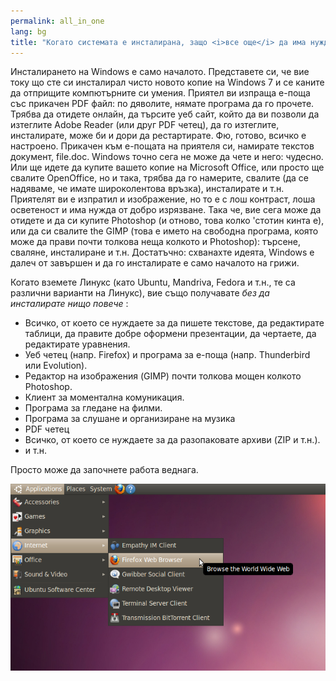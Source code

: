 ```yaml
---
permalink: all_in_one
lang: bg
title: "Когато системата е инсталирана, защо <i>все още</i> да има нужда от инсталиране на разни неща?"
---
```


Инсталирането на Windows e само началото. Представете си, че вие току що сте си инсталирал чисто новото копие на Windows 7 и се каните да отприщите компютърните си умения. Приятел ви изпраща е-поща със прикачен PDF файл: по дяволите, нямате програма да го прочете. Трябва да отидете онлайн, да търсите уеб сайт, който да ви позволи да изтеглите Adobe Reader (или друг PDF четец), да го изтеглите, инсталирате, може би и дори да рестартирате. Фю, готово, всичко е настроено. Прикачен към е-пощата на приятеля си, намирате текстов документ, file.doc. Windows точно сега не може да чете и него: чудесно. Или ще идете да купите вашето копие на Microsoft Office, или просто ще свалите OpenOffice, но и така, трябва да го намерите, свалите (да се надяваме, че имате широколентова връзка), инсталирате и т.н. Приятелят ви е изпратил и изображение, но то е с лош контраст, лоша осветеност и има нужда от добро изрязване. Така че, вие сега може да отидете и да си купите Photoshop (и отново, това колко 'стотин кинта е), или да си свалите the GIMP (това е името на свободна програма, която може да прави почти толкова неща колкото и Photoshop): търсене, сваляне, инсталиране и т.н. Достатъчно: схванахте идеята, Windows е далеч от завършен и да го инсталирате е само началото на грижи.

Когато вземете Линукс (като Ubuntu, Mandriva, Fedora и т.н., те са различни варианти на Линукс), вие също получавате <i>без да инсталирате нищо повече</i> :

<ul>

<li>Всичко, от което се нуждаете за да пишете текстове, да редактирате таблици, да правите добре оформени презентации, да чертаете, да редактирате уравнения.</li>

<li>Уеб четец (напр. Firefox) и програма за е-поща (напр. Thunderbird или Evolution).</li>
<li>Редактор на изображения (GIMP) почти толкова мощен колкото Photoshop.</li>
<li>Клиент за моментална комуникация.</li>
<li>Програма за гледане на филми.</li>
<li>Програма за слушане и организиране на музика</li>
<li>PDF четец</li>
<li>Всичко, от което се нуждаете за да разопаковате архиви (ZIP и т.н.).</li>
<li>и т.н.</li>
</ul>

Просто може да започнете работа веднага.

<img src="/img/app_menu.png" />




